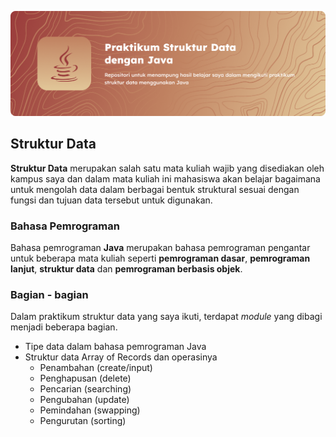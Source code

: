 ![cover](cover-update.png)

## Struktur Data
**Struktur Data** merupakan salah satu mata kuliah wajib yang disediakan oleh kampus saya dan dalam mata kuliah ini mahasiswa akan belajar bagaimana untuk mengolah data dalam berbagai bentuk struktural sesuai dengan fungsi dan tujuan data tersebut untuk digunakan.

### Bahasa Pemrograman
Bahasa pemrograman **Java** merupakan bahasa pemrograman pengantar untuk beberapa mata kuliah seperti **pemrograman dasar**, **pemrograman lanjut**, **struktur data** dan **pemrograman berbasis objek**.

### Bagian - bagian
Dalam praktikum struktur data yang saya ikuti, terdapat _module_ yang dibagi menjadi beberapa bagian.
- Tipe data dalam bahasa pemrograman Java
- Struktur data Array of Records dan operasinya
    - Penambahan (create/input)
    - Penghapusan (delete)
    - Pencarian (searching)
    - Pengubahan (update)
    - Pemindahan (swapping)
    - Pengurutan (sorting)